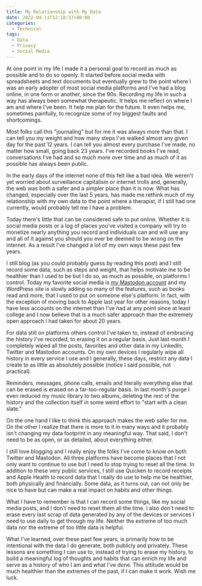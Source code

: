 ```yaml
---
title: My Relationship with My Data
date: 2022-04-11T12:18:57+00:00
categories:
  - Technical
tags:
  - Data
  - Privacy
  - Social Media
---
```


At one point in my life I made it a personal goal to record as much as possible and to do so openly. It started before social media with spreadsheets and text documents but eventually grew to the point where I was an early adopter of most social media platforms and I've had a blog online, in one form or another, since the 90s. Recording my life in such a way has always been somewhat therapeutic. It helps me reflect on where I am and where I've been. It help me plan for the future. It even helps me, sometimes painfully, to recognize some of my biggest faults and shortcomings.

Most folks call this "journaling" but for me it was always more than that. I can tell you my weight and how many steps I've walked almost any given day for the past 12 years. I can tell you almost every purchase I've made, no matter how small, going back 23 years. I've recorded books I've read, conversations I've had and so much more over time and as much of it as possible has always been public.

In the early days of the internet none of this felt like a bad idea. We weren't yet worried about surveillance capitalism or internet trolls and, generally, the web was both a safer and a simpler place than it is now. What has changed, especially over the last 5 years, has made me rethink much of my relationship with my own data to the point where a therapist, if I still had one currently, would probably tell me I have a problem.

Today there's little that can be considered safe to put online. Whether it is social media posts or a log of places you've visited a company will try to monetize nearly anything you record and individuals can and will use any and all of it against you should you ever be deemed to be wrong on the internet. As a result I've changed a lot of my own ways these past few years.

I still blog (as you could probably guess by reading this post) and I still record some data, such as steps and weight, that helps motivate me to be healthier than I used to be but I do so, as much as possible, on platforms I control. Today my favorite social media is [my Mastodon account][1] and my WordPress site is slowly adding so many of the features, such as books read and more, that I used to put on someone else's platform. In fact, with the exception of moving back to Apple last year for other reasons, today I have less accounts on the internet than I've had at any point since at least college and I now believe that is a much safer approach than the extremely open approach I had taken for about 20 years.

For data still on platforms others control I've taken to, instead of embracing the history I've recorded, to erasing it on a regular basis. Just last month I completely wiped all the posts, favorites and other data in my LinkedIn, Twitter and Mastodon accounts. On my own devices I regularly wipe all history in every service I use and I generally, these days, restrict any data I create to as little as absolutely possible (notice I said possible, not practical).

Reminders, messages, phone calls, emails and literally everything else that can be erased is erased on a far-too-regular basis. In last month's purge I even reduced my music library to two albums, deleting the rest of the history and the collection itself in some weird effort to "start with a clean slate."

On the one hand I like to think this approach makes the web safer for me. On the other I realize that there is more to it in many ways and it probably isn't changing my data footprint in any meaningful way. That said, I don't need to be as open, or as detailed, about everything either.

I still love blogging and I really enjoy the folks I've come to know on both Twitter and Mastodon. All three platforms have become places that I not only want to continue to use but I need to stop trying to reset all the time. In addition to these very public services, I still use Quicken to record receipts and Apple Health to record data that I really do use to help me be healthier, both physically and financially. Some data, as it turns out, can not only be nice to have but can make a real impact on habits and other things.

What I have to remember is that I can record some things, like my social media posts, and I don't need to reset them all the time. I also don't need to erase every last scrap of data generated by any of the devices or services I need to use daily to get through my life. Neither the extreme of too much data nor the extreme of too little data is helpful.

What I've learned, over these past few years, is primarily how to be intentional with the data I do generate, both publicly and privately. These lessons are something I can use to, instead of trying to erase my history, to build a meaningful log of thoughts and habits that can enrich my life and serve as a history of who I am and what I've done. This attitude would be much healthier than the extremes of the past, if I can make it work. Wish me luck.

 [1]: https://mastodon.chriswiegman.com/
